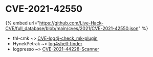 # CVE-2021-42550
{% embed url="https://github.com/Live-Hack-CVE/full_database/blob/main/cves/2021/CVE-2021-42550.json" %}

* thl-cmk ~> [CVE-log4j-check_mk-plugin](https://www.alice-snow.ru/2021/database/cve-2021-42550/cve-log4j-check_mk-plugin-thl-cmk)
* HynekPetrak ~> [log4shell-finder](https://www.alice-snow.ru/2021/database/cve-2021-42550/log4shell-finder-hynekpetrak)
* logpresso ~> [CVE-2021-44228-Scanner](https://www.alice-snow.ru/2021/database/cve-2021-42550/cve-2021-44228-scanner-logpresso)